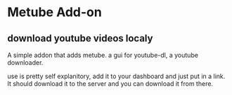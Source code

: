 # Metube Add-on
## download youtube videos localy
A simple addon that adds metube. a gui for  youtube-dl, a youtube downloader. 

use is pretty self explanitory, add it to your dashboard and just put in a link. It should download it to the server and you can download it from there. 




